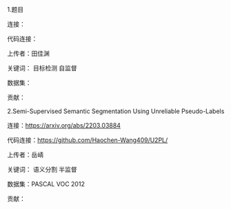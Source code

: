 
1.题目

连接：

代码连接：

上传者：田佳渊

关键词： 目标检测 自监督

数据集：

贡献：

2.Semi-Supervised Semantic Segmentation Using Unreliable Pseudo-Labels

连接：https://arxiv.org/abs/2203.03884

代码连接：https://github.com/Haochen-Wang409/U2PL/

上传者：岳崝

关键词： 语义分割 半监督

数据集：PASCAL VOC 2012

贡献：



